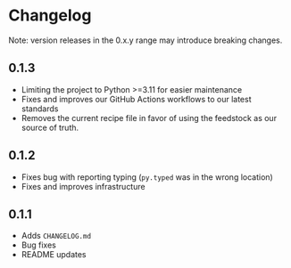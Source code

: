 # Changelog
Note: version releases in the 0.x.y range may introduce breaking changes.

## 0.1.3
- Limiting the project to Python >=3.11 for easier maintenance
- Fixes and improves our GitHub Actions workflows to our latest standards
- Removes the current recipe file in favor of using the feedstock as our source of truth.

## 0.1.2
- Fixes bug with reporting typing (`py.typed` was in the wrong location)
- Fixes and improves infrastructure

## 0.1.1
- Adds `CHANGELOG.md`
- Bug fixes
- README updates
